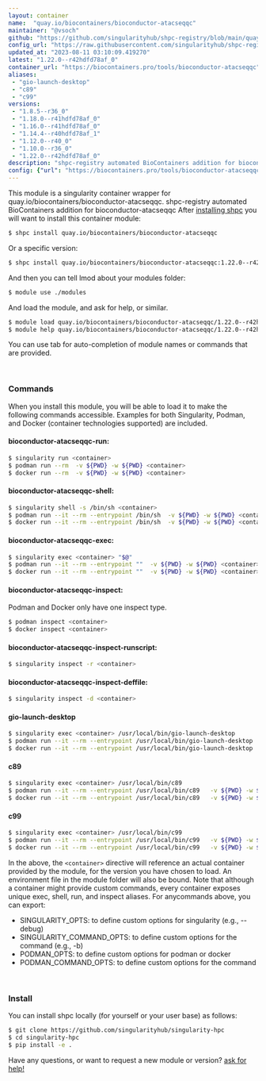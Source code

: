 ```yaml
---
layout: container
name:  "quay.io/biocontainers/bioconductor-atacseqqc"
maintainer: "@vsoch"
github: "https://github.com/singularityhub/shpc-registry/blob/main/quay.io/biocontainers/bioconductor-atacseqqc/container.yaml"
config_url: "https://raw.githubusercontent.com/singularityhub/shpc-registry/main/quay.io/biocontainers/bioconductor-atacseqqc/container.yaml"
updated_at: "2023-08-11 03:10:09.419270"
latest: "1.22.0--r42hdfd78af_0"
container_url: "https://biocontainers.pro/tools/bioconductor-atacseqqc"
aliases:
 - "gio-launch-desktop"
 - "c89"
 - "c99"
versions:
 - "1.8.5--r36_0"
 - "1.18.0--r41hdfd78af_0"
 - "1.16.0--r41hdfd78af_0"
 - "1.14.4--r40hdfd78af_1"
 - "1.12.0--r40_0"
 - "1.10.0--r36_0"
 - "1.22.0--r42hdfd78af_0"
description: "shpc-registry automated BioContainers addition for bioconductor-atacseqqc"
config: {"url": "https://biocontainers.pro/tools/bioconductor-atacseqqc", "maintainer": "@vsoch", "description": "shpc-registry automated BioContainers addition for bioconductor-atacseqqc", "latest": {"1.22.0--r42hdfd78af_0": "sha256:6dfd7d9cb8473523f93566eb59150523be71595bf66c5b441114165a2559a7b6"}, "tags": {"1.8.5--r36_0": "sha256:b1aa228aebd9966700420ae58d56056c047f68172d98361e68c8959bc29b2685", "1.18.0--r41hdfd78af_0": "sha256:0b2d64e0dc4656734423a4667adc0bdd7cb3b034bcda4c6d18f6588a52bbfbbc", "1.16.0--r41hdfd78af_0": "sha256:d18f3526303e6791bef99334180da0affd3128dc0aaf9c206e87d26c31442d19", "1.14.4--r40hdfd78af_1": "sha256:ca7efd605d056c41e4dac8c7acccb91490eb97f384450d80e7fd851c67359896", "1.12.0--r40_0": "sha256:580a7d9ff9eed4ce1a6eef3447dc2f40ee88332afa02c8252286302d0a0efe9e", "1.10.0--r36_0": "sha256:238360868b0a8a9667d66cf9c53be6e5080b07fe03c3231b1c546424b23f4af6", "1.22.0--r42hdfd78af_0": "sha256:6dfd7d9cb8473523f93566eb59150523be71595bf66c5b441114165a2559a7b6"}, "docker": "quay.io/biocontainers/bioconductor-atacseqqc", "aliases": {"gio-launch-desktop": "/usr/local/bin/gio-launch-desktop", "c89": "/usr/local/bin/c89", "c99": "/usr/local/bin/c99"}}
---
```


This module is a singularity container wrapper for quay.io/biocontainers/bioconductor-atacseqqc.
shpc-registry automated BioContainers addition for bioconductor-atacseqqc
After [installing shpc](#install) you will want to install this container module:


```bash
$ shpc install quay.io/biocontainers/bioconductor-atacseqqc
```

Or a specific version:

```bash
$ shpc install quay.io/biocontainers/bioconductor-atacseqqc:1.22.0--r42hdfd78af_0
```

And then you can tell lmod about your modules folder:

```bash
$ module use ./modules
```

And load the module, and ask for help, or similar.

```bash
$ module load quay.io/biocontainers/bioconductor-atacseqqc/1.22.0--r42hdfd78af_0
$ module help quay.io/biocontainers/bioconductor-atacseqqc/1.22.0--r42hdfd78af_0
```

You can use tab for auto-completion of module names or commands that are provided.

<br>

### Commands

When you install this module, you will be able to load it to make the following commands accessible.
Examples for both Singularity, Podman, and Docker (container technologies supported) are included.

#### bioconductor-atacseqqc-run:

```bash
$ singularity run <container>
$ podman run --rm  -v ${PWD} -w ${PWD} <container>
$ docker run --rm  -v ${PWD} -w ${PWD} <container>
```

#### bioconductor-atacseqqc-shell:

```bash
$ singularity shell -s /bin/sh <container>
$ podman run --it --rm --entrypoint /bin/sh  -v ${PWD} -w ${PWD} <container>
$ docker run --it --rm --entrypoint /bin/sh  -v ${PWD} -w ${PWD} <container>
```

#### bioconductor-atacseqqc-exec:

```bash
$ singularity exec <container> "$@"
$ podman run --it --rm --entrypoint ""  -v ${PWD} -w ${PWD} <container> "$@"
$ docker run --it --rm --entrypoint ""  -v ${PWD} -w ${PWD} <container> "$@"
```

#### bioconductor-atacseqqc-inspect:

Podman and Docker only have one inspect type.

```bash
$ podman inspect <container>
$ docker inspect <container>
```

#### bioconductor-atacseqqc-inspect-runscript:

```bash
$ singularity inspect -r <container>
```

#### bioconductor-atacseqqc-inspect-deffile:

```bash
$ singularity inspect -d <container>
```


#### gio-launch-desktop

```bash
$ singularity exec <container> /usr/local/bin/gio-launch-desktop
$ podman run --it --rm --entrypoint /usr/local/bin/gio-launch-desktop   -v ${PWD} -w ${PWD} <container> -c " $@"
$ docker run --it --rm --entrypoint /usr/local/bin/gio-launch-desktop   -v ${PWD} -w ${PWD} <container> -c " $@"
```


#### c89

```bash
$ singularity exec <container> /usr/local/bin/c89
$ podman run --it --rm --entrypoint /usr/local/bin/c89   -v ${PWD} -w ${PWD} <container> -c " $@"
$ docker run --it --rm --entrypoint /usr/local/bin/c89   -v ${PWD} -w ${PWD} <container> -c " $@"
```


#### c99

```bash
$ singularity exec <container> /usr/local/bin/c99
$ podman run --it --rm --entrypoint /usr/local/bin/c99   -v ${PWD} -w ${PWD} <container> -c " $@"
$ docker run --it --rm --entrypoint /usr/local/bin/c99   -v ${PWD} -w ${PWD} <container> -c " $@"
```



In the above, the `<container>` directive will reference an actual container provided
by the module, for the version you have chosen to load. An environment file in the
module folder will also be bound. Note that although a container
might provide custom commands, every container exposes unique exec, shell, run, and
inspect aliases. For anycommands above, you can export:

 - SINGULARITY_OPTS: to define custom options for singularity (e.g., --debug)
 - SINGULARITY_COMMAND_OPTS: to define custom options for the command (e.g., -b)
 - PODMAN_OPTS: to define custom options for podman or docker
 - PODMAN_COMMAND_OPTS: to define custom options for the command

<br>

### Install

You can install shpc locally (for yourself or your user base) as follows:

```bash
$ git clone https://github.com/singularityhub/singularity-hpc
$ cd singularity-hpc
$ pip install -e .
```

Have any questions, or want to request a new module or version? [ask for help!](https://github.com/singularityhub/singularity-hpc/issues)